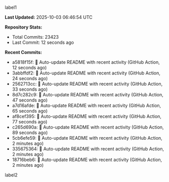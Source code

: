 
label1 
<!-- ACTIVITY_START -->
**Last Updated:** 2025-10-03 06:46:54 UTC

**Repository Stats:**
- Total Commits: 23423
- Last Commit: 12 seconds ago

**Recent Commits:**
- a5818f15f: 🤖 Auto-update README with recent activity (GitHub Action, 12 seconds ago)
- 3abbffdf2: 🤖 Auto-update README with recent activity (GitHub Action, 24 seconds ago)
- 2562713cc: 🤖 Auto-update README with recent activity (GitHub Action, 33 seconds ago)
- 8d7c282c9: 🤖 Auto-update README with recent activity (GitHub Action, 47 seconds ago)
- a7d16afde: 🤖 Auto-update README with recent activity (GitHub Action, 65 seconds ago)
- af8cef395: 🤖 Auto-update README with recent activity (GitHub Action, 77 seconds ago)
- c265d690a: 🤖 Auto-update README with recent activity (GitHub Action, 89 seconds ago)
- 5cb6efe59: 🤖 Auto-update README with recent activity (GitHub Action, 2 minutes ago)
- 335675364: 🤖 Auto-update README with recent activity (GitHub Action, 2 minutes ago)
- 18716beb6: 🤖 Auto-update README with recent activity (GitHub Action, 2 minutes ago)
<!-- ACTIVITY_END -->

label2
